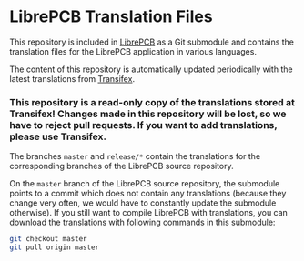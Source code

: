 # LibrePCB Translation Files

This repository is included in [LibrePCB](https://github.com/LibrePCB/LibrePCB)
as a Git submodule and contains the translation files for the LibrePCB
application in various languages.

The content of this repository is automatically updated periodically with the
latest translations from [Transifex](https://www.transifex.com/librepcb/librepcb-application/).

<h3>This repository is a read-only copy of the translations stored at
Transifex! Changes made in this repository will be lost, so we have to reject
pull requests. If you want to add translations, please use Transifex.</h3>

The branches `master` and `release/*` contain the translations for the
corresponding branches of the LibrePCB source repository.

On the `master` branch of the LibrePCB source repository, the submodule points
to a commit which does not contain any translations (because they change very
often, we would have to constantly update the submodule otherwise). If you still
want to compile LibrePCB with translations, you can download the translations
with following commands in this submodule:

```bash
git checkout master
git pull origin master
```
